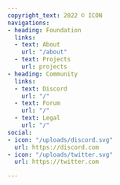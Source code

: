 ```yaml
---
copyright_text: 2022 © ICON
navigations:
- heading: Foundation
  links:
  - text: About
    url: "/about"
  - text: Projects
    url: projects
- heading: Community
  links:
  - text: Discord
    url: "/"
  - text: Forum
    url: "/"
  - text: Legal
    url: "/"
social:
- icon: "/uploads/discord.svg"
  url: https://discord.com
- icon: "/uploads/twitter.svg"
  url: https://twitter.com

---
```

